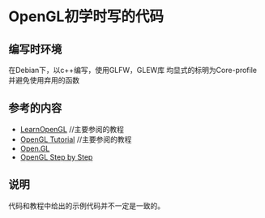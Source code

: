 # OpenGL初学时写的代码

## 编写时环境

在Debian下，以c++编写，使用GLFW，GLEW库
均显式的标明为Core-profile并避免使用弃用的函数

## 参考的内容

 - [LearnOpenGL](http://www.learnopengl.com/) //主要参阅的教程
 - [OpenGL Tutorial](http://www.opengl-tutorial.org/cn/) //主要参阅的教程
 - [Open.GL](https://open.gl/introduction)
 - [OpenGL Step by Step](http://ogldev.atspace.co.uk/)

## 说明

代码和教程中给出的示例代码并不一定是一致的。
